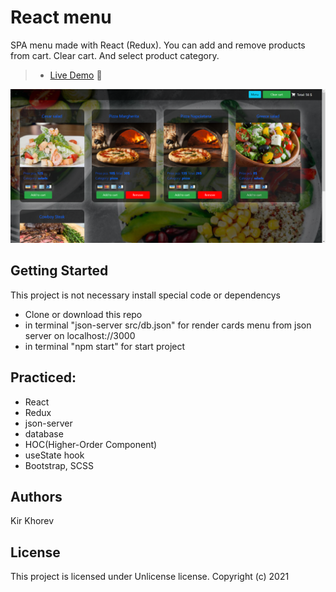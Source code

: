 # React menu
SPA menu made with React (Redux). You can add and remove products from cart. Clear cart. And select product category.

> - [Live Demo](https://menu-app-pi.vercel.app/) :fries:

![screenshot](src/assets/img/screenshot.png "screenshot")

## Getting Started
This project is not necessary install special code or dependencys
- Clone or download this repo
- in terminal "json-server src/db.json" for render cards menu from json server on localhost://3000
- in terminal "npm start" for start project

## Practiced:
- React 
- Redux 
- json-server 
- database 
- HOC(Higher-Order Component)
- useState hook 
- Bootstrap, SCSS

## Authors
Kir Khorev

## License
This project is licensed under Unlicense license.
Copyright (c) 2021
